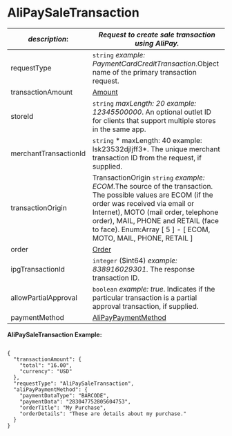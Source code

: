 
# AliPaySaleTransaction

| *description*:   | *Request to create sale transaction using AliPay.*|
|----|----|
| requestType |    ``` string ```  *example:   PaymentCardCreditTransaction*.Object name of the primary transaction request.|
| transactionAmount | [Amount](?path=docs/schemas-md/Amount.md)|
| storeId |    ``` string ```  *maxLength: 20  example: 12345500000*. An optional outlet ID for clients that support multiple stores in the same app.|
| merchantTransactionId |    ``` string ```   * maxLength: 40 example: lsk23532djljff3*. The unique merchant transaction ID from the request, if supplied.|
| transactionOrigin |  TransactionOrigin  ``` string ```  *example: ECOM*.The source of the transaction. The possible values are ECOM (if the order was received via email or Internet), MOTO (mail order, telephone order), MAIL, PHONE and RETAIL (face to face). Enum:Array [ 5 ] - [ ECOM, MOTO, MAIL, PHONE, RETAIL ]|
| order | [Order](?path=docs/schemas-md/Order.md)|
| ipgTransactionId |    ``` integer ``` ($int64)  *example: 838916029301*. The response transaction ID.|
| allowPartialApproval |    ``` boolean ```  *example: true*. Indicates if the particular transaction is a partial approval transaction, if supplied.|
| paymentMethod | [AliPayPaymentMethod](?path=docs/schemas-md/AliPayPaymentMethod.md)|    

**AliPaySaleTransaction Example:**

```{r}

{
  "transactionAmount": {
    "total": "16.00",
    "currency": "USD"
  },
  "requestType": "AliPaySaleTransaction",
  "aliPayPaymentMethod": {
    "paymentDataType": "BARCODE",
    "paymentData": "283047752805604753",
    "orderTitle": "My Purchase",
    "orderDetails": "These are details about my purchase."
  }
}
```
    




   


